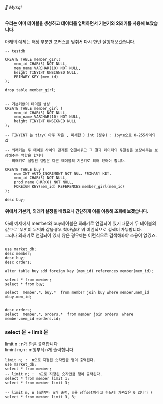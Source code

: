 ###### :cactus:  Mysql 

#### 우리는 이미 테이블을 생성하고 데이터를 입력하면서 기본키와 외래키를 사용해 보았습니다.  
아래의 예제는 해당 부분만 포커스를 맞춰서 다시 한번 실행해보겠습니다.



``` 
-- testdb

CREATE TABLE member_girl(
    mem_id CHAR(8) NOT NULL,
    mem_name VARCHAR(10) NOT NULL,
    height TINYINT UNSIGNED NULL,
    PRIMARY KEY (mem_id)
);

drop table member_girl;


-- 기본키없이 테이블 생성
CREATE TABLE member_girl (
    mem_id CHAR(8) NOT NULL,
    mem_name VARCHAR(10) NOT NULL,
    height TINYINT UNSIGNED NULL
);

-- TINYINT 는 tiny( 아주 작은 , 미세한 ) int (정수) : 1byte으로 0~255사이의 값 

-- 외래키는 두 테이블 사이의 관계를 연결해주고 그 결과 데이터의 무결성을 보장해주는 보장해주는 역할을 합니다
-- 외래키로 설정된 컬럼은 다른 테이블의 기본키로 되어 있어야 합니다.

CREATE TABLE buy (
    num INT AUTO_INCREMENT NOT NULL PRIMARY KEY,
    mem_id CHAR(8) NOT NULL,
    prod_name CHAR(6) NOT NULL,
    FOREIGN KEY(mem_id) REFERENCES member_girl(mem_id)
);

desc buy;
``` 

#### 위에서 기본키, 외래키 설정을 배웠으니 간단하게 이를 이용해 조회해 보겠습니다.

아래 예제에서 member와 buy테이블은 외래키로 연결되어 있기 때문에 두 테이블의 값으로 '무엇이 무엇과 같을경우 찾아달라' 뭐 이런식으로 검색이 가능합니다.   
그러나 외래키로 연결되어 있지 않은 경우에는 이런식으로 검색해봐야 소용이 없겠죠.  
```

use market_db;
desc member;
desc buy;
desc orders;

alter table buy add foreign key (mem_id) references member(mem_id);

select * from member;
select * from buy;

select  member.*, buy.*  from member join buy where member.mem_id =buy.mem_id;


desc orders;
select  member.*, orders.*  from member join orders  where member.mem_id =orders.id;
```

### select 문 + limit 문
limit n : n개 만큼 출력합니다   
limint m,n : m행부터 n개 출력합니다    

```
limit n; :  n으로 지정된 숫자만큼 행이 출력된다.
use market_db;
select * from member;
-- limit n; :  n으로 지정된 숫자만큼 행이 출력된다.
select * from member limit 1;
select * from member limit 3;

-- limit m, n (m행부터 n개 출력, m을 offset이라고 한느데 기본값은 0 입니다 )
select * from member limit 3, 3;

```

